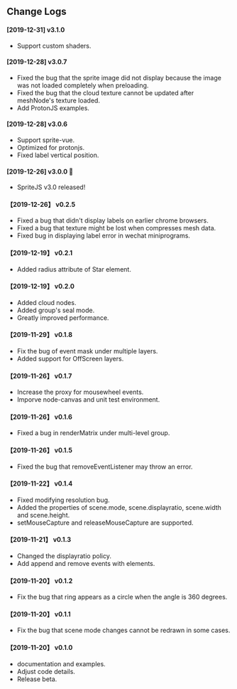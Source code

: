 ## Change Logs

#### [2019-12-31] v3.1.0

- Support custom shaders.

#### [2019-12-28] v3.0.7

- Fixed the bug that the sprite image did not display because the image was not loaded completely when preloading.
- Fixed the bug that the cloud texture cannot be updated after meshNode's texture loaded.
- Add ProtonJS examples.

#### [2019-12-28] v3.0.6

- Support sprite-vue.
- Optimized for protonjs.
- Fixed label vertical position.

#### [2019-12-26] v3.0.0 🚀

- SpriteJS v3.0 released!

#### 【2019-12-26】 v0.2.5

- Fixed a bug that didn't display labels on earlier chrome browsers.
- Fixed a bug that texture might be lost when compresses mesh data.
- Fixed bug in displaying label error in wechat miniprograms.

#### 【2019-12-19】 v0.2.1

- Added radius attribute of Star element.

#### 【2019-12-19】 v0.2.0

- Added cloud nodes.
- Added group's seal mode.
- Greatly improved performance.

#### 【2019-11-29】 v0.1.8

- Fix the bug of event mask under multiple layers.
- Added support for OffScreen layers.

#### 【2019-11-26】 v0.1.7

- Increase the proxy for mousewheel events.
- Imporve node-canvas and unit test environment.

#### 【2019-11-26】 v0.1.6

- Fixed a bug in renderMatrix under multi-level group.

#### 【2019-11-26】 v0.1.5

- Fixed the bug that removeEventListener may throw an error.

#### 【2019-11-22】 v0.1.4

- Fixed modifying resolution bug.
- Added the properties of scene.mode, scene.displayratio, scene.width and scene.height.
- setMouseCapture and releaseMouseCapture are supported.

#### 【2019-11-21】 v0.1.3

- Changed the displayratio policy.
- Add append and remove events with elements.

#### 【2019-11-20】 v0.1.2

- Fix the bug that ring appears as a circle when the angle is 360 degrees.

#### 【2019-11-20】 v0.1.1

- Fix the bug that scene mode changes cannot be redrawn in some cases.

#### 【2019-11-20】 v0.1.0

- documentation and examples.
- Adjust code details.
- Release beta.